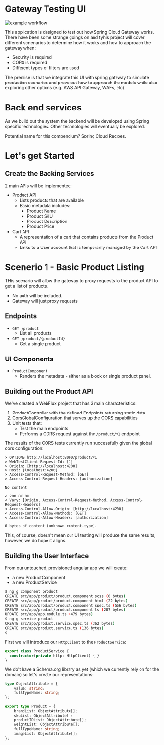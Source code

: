 # Gateway Testing UI

![example workflow](https://github.com/dev-future-tech/gateway-testing-ui/actions/workflows/node.js.yml/badge.svg)


This application is designed to test out how Spring Cloud Gateway works. There have been some strange goings on and tyhis project will cover different scnenarios to determine how it works and how to approach the gateway when:

* Security is required
* CORS is required
* Different types of filters are used

The premise is that we integrate this UI with spring gateway to simulate production scenarios and prove out how to approach the models while also exploring other options (e.g. AWS API Gateway, WAFs, etc)

# Back end services

As we build out the system the backend will be developed using Spring specific technologies. Other technologies will eventually be explored.

Potential name for this compendium? Spring Cloud Recipes.

# Let's get Started

## Create the Backing Services

2 main APIs will be implemented:

* Product API
  * Lists products that are available
  * Basic metadata includes:
    * Product Name
    * Product SKU
    * Product Description
    * Product Price
* Cart API
    * A representation of a cart that contains products from the Product API
    * Links to a User account that is temporarily managed by the Cart API

# Scenerio 1 - Basic Product Listing

THis scenario will allow the gateway to proxy requests to the product API to get a list of products.

* No auth will be included.
* Gateway will just proxy requests

## Endpoints
* `GET /product`
  * List all products
* `GET /product/{productId}`
  * Get a single product

## UI Components
* `ProductComponent`
  * Renders the metadata - either as a block or single product panel.

## Building out the Product API

We've created a WebFlux project that has 3 main characteristics:

1. ProductController with the defined Endpoints returning static data
2. CorsGlobalConfiguration that serves up the CORS capabilities
3. Unit tests that:
    * Test the main endpoints
    * Performs a CORS request against the `/product/v1` endpoint

The results of the CORS tests currently run successfully given the global cors configuration:

```
> OPTIONS http://localhost:8090/product/v1
> WebTestClient-Request-Id: [1]
> Origin: [http://localhost:4200]
> Host: [localhost:4200]
> Access-Control-Request-Method: [GET]
> Access-Control-Request-Headers: [authorization]

No content

< 200 OK OK
< Vary: [Origin, Access-Control-Request-Method, Access-Control-Request-Headers]
< Access-Control-Allow-Origin: [http://localhost:4200]
< Access-Control-Allow-Methods: [GET]
< Access-Control-Allow-Headers: [authorization]

0 bytes of content (unknown content-type).
```

This, of course, doesn't mean our UI testing will produce the same results, however, we do hope it aligns.

## Building the User Interface

From our untouched, provisioned angular app we will create:
* a new ProductComponent
* a new ProductService

```bash
$ ng g component product
CREATE src/app/product/product.component.scss (0 bytes)
CREATE src/app/product/product.component.html (22 bytes)
CREATE src/app/product/product.component.spec.ts (566 bytes)
CREATE src/app/product/product.component.ts (207 bytes)
UPDATE src/app/app.module.ts (479 bytes)
$ ng g service product
CREATE src/app/product.service.spec.ts (362 bytes)
CREATE src/app/product.service.ts (136 bytes)
$
```

First we will introduce our `HttpClient` to the `ProductService`:

```typescript
export class ProductService {
  constructor(private http: HttpClient) { }
}
```

We do't have a Schema.org library as yet (which we currently rely on for the domain) so let's create our representations:

```typescript
type ObjectAttribute = {
    value: string;
    fullTypeName: string;
};

export type Product = {
    brandList: ObjectAttribute[];
    skuList: ObjectAttribute[];
    productIDList: ObjectAttribute[];
    weightList: ObjectAttribute[];
    fullTypeName: string;
    imageList: ObjectAttribute[];
};
```
